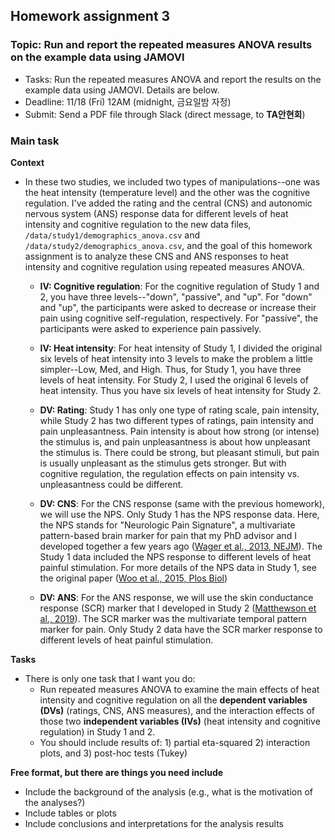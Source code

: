 ## Homework assignment 3

### Topic: Run and report the repeated measures ANOVA results on the example data using JAMOVI


- Tasks: Run the repeated measures ANOVA and report the results on the example data using JAMOVI. Details are below.
- Deadline: 11/18 (Fri) 12AM (midnight, 금요일밤 자정)
- Submit: Send a PDF file through Slack (direct message, to **TA안현회**)


### Main task

**Context**

- In these two studies, we included two types of manipulations--one was the heat intensity (temperature level) and the other was the cognitive regulation. I've added the rating and the central (CNS) and autonomic nervous system (ANS) response data for different levels of heat intensity and cognitive regulation to the new data files, `/data/study1/demographics_anova.csv` and `/data/study2/demographics_anova.csv`, and the goal of this homework assignment is to analyze these CNS and ANS responses to heat intensity and cognitive regulation using repeated measures ANOVA. 

   - **IV: Cognitive regulation**: For the cognitive regulation of Study 1 and 2, you have three levels--"down", "passive", and "up". For "down" and "up", the participants were asked to decrease or increase their pain using cognitive self-regulation, respectively. For "passive", the participants were asked to experience pain passively. 

   - **IV: Heat intensity**: For heat intensity of Study 1, I divided the original six levels of heat intensity into 3 levels to make the problem a little simpler--Low, Med, and High. Thus, for Study 1, you have three levels of heat intensity. For Study 2, I used the original 6 levels of heat intensity. Thus you have six levels of heat intensity for Study 2. 

   - **DV: Rating**: Study 1 has only one type of rating scale, pain intensity, while Study 2 has two different types of ratings, pain intensity and pain unpleasantness. Pain intensity is about how strong (or intense) the stimulus is, and pain unpleasantness is about how unpleasant the stimulus is. There could be strong, but pleasant stimuli, but pain is usually unpleasant as the stimulus gets stronger. But with cognitive regulation, the regulation effects on pain intensity vs. unpleasantness could be different. 

   - **DV: CNS**: For the CNS response (same with the previous homework), we will use the NPS. Only Study 1 has the NPS response data. Here, the NPS stands for "Neurologic Pain Signature", a multivariate pattern-based brain marker for pain that my PhD advisor and I developed together a few years ago ([Wager et al., 2013, NEJM](https://cocoanlab.github.io/pdfs/Wager_2013_NEJM.pdf)). The Study 1 data included the NPS response to different levels of heat painful stimulation. For more details of the NPS data in Study 1, see the original paper ([Woo et al., 2015, Plos Biol](https://cocoanlab.github.io/pdfs/Woo_2015_Plos_Biol.pdf))

   - **DV: ANS**: For the ANS response, we will use the skin conductance response (SCR) marker that I developed in Study 2 ([Matthewson et al., 2019](https://cocoanlab.github.io/pdfs/Matthewson_etal_2019.pdf)). The SCR marker was the multivariate temporal pattern marker  for pain. Only Study 2 data have the SCR marker response to different levels of heat painful stimulation. 


**Tasks**

- There is only one task that I want you do: 
  - Run repeated measures ANOVA to examine the main effects of heat intensity and cognitive regulation on all the **dependent variables (DVs)**  (ratings, CNS, ANS measures), and the interaction effects of those two **independent variables (IVs)** (heat intensity and cognitive regulation) in Study 1 and 2. 
  - You should include results of: 1) partial eta-squared 2) interaction plots, and 3) post-hoc tests (Tukey)


**Free format, but there are things you need include**

- Include the background of the analysis (e.g., what is the motivation of the analyses?)
- Include tables or plots
- Include conclusions and interpretations for the analysis results